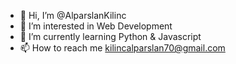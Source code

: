 - 👋 Hi, I’m @AlparslanKilinc
- 👀 I’m interested in Web Development
- 🌱 I’m currently learning Python & Javascript
- 📫 How to reach me kilincalparslan70@gmail.com

<!---
AlparslanKilinc/AlparslanKilinc is a ✨ special ✨ repository because its `README.md` (this file) appears on your GitHub profile.
You can click the Preview link to take a look at your changes.
--->
